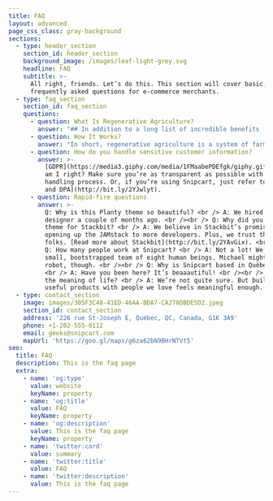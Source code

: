 ```yaml
---
title: FAQ
layout: advanced
page_css_class: gray-background
sections:
  - type: header_section
    section_id: header_section
    background_image: /images/leaf-light-grey.svg
    headline: FAQ
    subtitle: >-
      All right, friends. Let’s do this. This section will cover basic,
      frequently asked questions for e-commerce merchants.
  - type: faq_section
    section_id: faq_section
    questions:
      - question: What Is Regenerative Agriculture?
        answer: "## In addition to a long list of incredible benefits for farmers and their crops, regenerative agriculture practices help us fight the climate crisis by pulling carbon from the atmosphere and sequestering it in the ground.\n\nWe know that to solve the climate crisis, business as usual will not cut it. Not in electricity production. Not in industry. Not in transportation. And certainly not in agriculture.\n\nThe agriculture sector is one of the biggest emitters of CO2, the greenhouse gas (GHG) most responsible for the changes we are seeing in our climate today. Together with forestry and other land use, agriculture is responsible for just under\_25 percent\_of all human-created GHG emissions.\n\nBut it also has a vital role to play in helping us end this crisis, and create a safe, sustainable future without carbon pollution. One where we can provide our booming world population with fresh, healthy food grown in a sustainable soil ecosystem.\n\nSure, it may seem like a contradiction. So don’t take it from us –\_[take it from the Intergovernmental Panel on Climate Change (IPCC)](https://www.ipcc.ch/site/assets/uploads/2018/02/ipcc_wg3\\_ar5\\_chapter11.pdf): “Leveraging the mitigation potential in the \\[Agriculture, Forestry and Other Land Use] sector is extremely important in meeting emission reduction targets.”\n\nBut how?\n\nWe’ve got two words for you:\_**regenerative agriculture**.\n"
      - question: How It Works?
        answer: "In short, regenerative agriculture is a system of farming principles and practices that seeks to rehabilitate and enhance the entire ecosystem of the farm by placing a heavy premium on soil health with attention also paid to water management, fertilizer use, and more. It is a method of farming that “improves the resources it uses, rather than destroying or depleting them,”\_[according to the Rodale Institute](https://rodaleinstitute.org/wp-content/uploads/rodale-white-paper.pdf).\n\nA great deal of emphasis is placed on looking holistically at the agro-ecosystem. Key techniques include:\n\n*   **Conservation tillage:**\_Plowing and tillage dramatically erode soil and release large amounts of carbon dioxide into the atmosphere. They also can result in the kind of bare or compacted soil that creates a hostile environment for important soil microbes. By adopting low- or no-till practices, farmers minimize physical disturbance of the soil, and over time increase levels of soil organic matter, creating healthier, more resilient environments for plants to thrive, as well as keeping more and more carbon where it belongs.\n\n*   **Diversity:**\_Different plants release different carbohydrates (sugars) through their roots, and various microbes feed on these carbs and return all sorts of different nutrients back to the plant and the soil. By increasing the plant diversity of their fields, farmers help create the rich, varied, and nutrient-dense soils that lead to more productive yields.\n\n*   **Rotation and cover crops:\_**Left exposed to the elements, soil will erode and the nutrients necessary for successful plant growth will either dry out or quite literally wash away. At the same time, planting the same plants in the same location can lead to a buildup of some nutrients and a lack of others. But by rotating crops and deploying cover crops strategically, farms and gardens can infuse soils with more and more (and more diverse) soil organic matter, often while avoiding disease and pest problems naturally. Always remember, bare soil is bad soil.\n\n*   **Mess with it less:**\_In addition to minimizing physical disturbance, regenerative agriculture practitioners also often seek to be cautious about chemical or biological activities that also can damage long-term soil health. Misapplication of fertilizers and other soil amendments can disrupt the natural relationship between microorganisms and plant roots.\n\n*The overriding theme:\_If you take care of your soil, it will take care of you.*\n\n[According to Kiss the Ground](https://kisstheground.com/regenerative-agriculture-partone/), a nonprofit organization devoted to sustainable farming practices that improve soil health, “If regenerative means: ‘renewal, restoration, and growth of cells, organisms, and ecosystems,’ or ‘renewal or restoration of a body, bodily part, or biological system (as in a forest) after injury or as a normal process,’ then regenerative agriculture is agriculture that is doing just that.”\n\nThe benefits of doing so are numerous: Regenerative agriculture practices increase soil biodiversity and organic matter, leading to more resilient soils that can better withstand climate change impacts like flooding and drought. Healthy soils beget strong yields and nutrient-rich crops. It also diminishes erosion and runoff, leading to improved water quality on and off the farm.\n\nImportantly, regenerative agriculture practices also help us fight the climate crisis by pulling carbon from the atmosphere and sequestering it in the ground.\_\n"
      - question: How do you handle sensitive customer information?
        answer: >-
          [GDPR](https://media3.giphy.com/media/1FMaabePDEfgk/giphy.gif?cid=790b76115d1fc3ed7656643632f4131f&rid=giphy.gif),
          am I right? Make sure you’re as transparent as possible with your data
          handling process. Or, if you’re using Snipcart, just refer to [our ToS
          and DPA](http://bit.ly/2YJwlyt).
      - question: Rapid-fire questions
        answer: >-
          Q: Why is this Planty theme so beautiful? <br /> A: We hired our first
          designer a couple of months ago. <br /><br /> Q: Why did you build a
          theme for Stackbit? <br /> A: We believe in Stackbit’s promise of
          opening up the JAMstack to more developers. Plus, we trust these
          folks. [Read more about Stackbit](http://bit.ly/2YAvGix). <br /><br />
          Q: How many people work at Snipcart? <br /> A: Not a lot! We’re a
          small, bootstrapped team of eight human beings. Michael might be a
          robot, though. <br /><br /> Q: Why is Snipcart based in Québec City?
          <br /> A: Have you been here? It’s beaaautiful! <br /><br /> Q: What’s
          the meaning of life? <br /> A: We’re not quite sure. But building
          useful products with people we love feels meaningful enough.
  - type: contact_section
    image: images/305F3C48-41ED-46AA-BDA7-CA270DBDE5D2.jpeg
    section_id: contact_section
    address: '226 rue St-Joseph E, Québec, QC, Canada, G1K 3A9'
    phone: +1-202-555-0112
    email: geeks@snipcart.com
    mapUrl: 'https://goo.gl/maps/g6za62bN9BHrNTVt5'
seo:
  title: FAQ
  description: This is the faq page
  extra:
    - name: 'og:type'
      value: website
      keyName: property
    - name: 'og:title'
      value: FAQ
      keyName: property
    - name: 'og:description'
      value: This is the faq page
      keyName: property
    - name: 'twitter:card'
      value: summary
    - name: 'twitter:title'
      value: FAQ
    - name: 'twitter:description'
      value: This is the faq page
---
```


